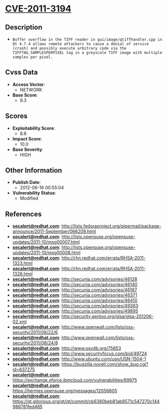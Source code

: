
# [CVE-2011-3194](https://cve.mitre.org/cgi-bin/cvename.cgi?name=CVE-2011-3194)

## Description

- `Buffer overflow in the TIFF reader in gui/image/qtiffhandler.cpp in Qt 4.7.4 allows remote attackers to cause a denial of service (crash) and possibly execute arbitrary code via the TIFFTAG_SAMPLESPERPIXEL tag in a greyscale TIFF image with multiple samples per pixel.`

## Cvss Data

- **Access Vector**:
  - NETWORK
- **Base Score**:
  - 9.3

## Scores

- **Exploitability Score**:
  - 8.6
- **Impact Score**:
  - 10.0
- **Base Severity**:
  - HIGH

## Other Information

- **Publish Date**:
  - 2012-06-16 00:55:04
- **Vulnerability Status**:
  - Modified

## References

- **secalert@redhat.com**: http://lists.fedoraproject.org/pipermail/package-announce/2011-September/066209.html
- **secalert@redhat.com**: http://lists.opensuse.org/opensuse-updates/2011-10/msg00007.html
- **secalert@redhat.com**: http://lists.opensuse.org/opensuse-updates/2011-10/msg00008.html
- **secalert@redhat.com**: http://rhn.redhat.com/errata/RHSA-2011-1323.html
- **secalert@redhat.com**: http://rhn.redhat.com/errata/RHSA-2011-1328.html
- **secalert@redhat.com**: http://secunia.com/advisories/46128
- **secalert@redhat.com**: http://secunia.com/advisories/46140
- **secalert@redhat.com**: http://secunia.com/advisories/46187
- **secalert@redhat.com**: http://secunia.com/advisories/46371
- **secalert@redhat.com**: http://secunia.com/advisories/46410
- **secalert@redhat.com**: http://secunia.com/advisories/49383
- **secalert@redhat.com**: http://secunia.com/advisories/49895
- **secalert@redhat.com**: http://security.gentoo.org/glsa/glsa-201206-02.xml
- **secalert@redhat.com**: http://www.openwall.com/lists/oss-security/2011/08/22/6
- **secalert@redhat.com**: http://www.openwall.com/lists/oss-security/2011/08/24/8
- **secalert@redhat.com**: http://www.osvdb.org/75653
- **secalert@redhat.com**: http://www.securityfocus.com/bid/49724
- **secalert@redhat.com**: http://www.ubuntu.com/usn/USN-1504-1
- **secalert@redhat.com**: https://bugzilla.novell.com/show_bug.cgi?id=637275
- **secalert@redhat.com**: https://exchange.xforce.ibmcloud.com/vulnerabilities/69975
- **secalert@redhat.com**: https://hermes.opensuse.org/messages/12056605
- **secalert@redhat.com**: https://qt.gitorious.org/qt/qt/commit/cb6380beb81ab9571c547270c144988781fed465
